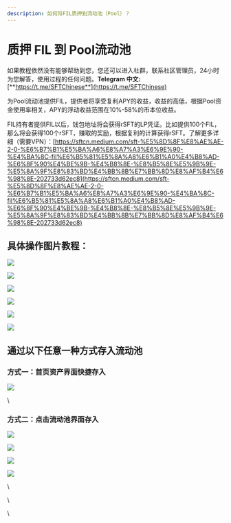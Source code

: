 ```yaml
---
description: 如何将FIL质押到流动池（Pool）？
---
```


# 质押 FIL 到 Pool流动池

如果教程依然没有能够帮助到您，您还可以进入社群，联系社区管理员，24小时为您解答，使用过程的任何问题。**Telegram 中文:** [**https://t.me/SFTChinese**](https://t.me/SFTChinese)

为Pool流动池提供FIL，提供者将享受复利APY的收益，收益的高低，根据Pool资金使用率相关，APY的浮动收益范围在10%-58%的币本位收益。

FIL持有者提供FIL以后，钱包地址将会获得rSFT的LP凭证。比如提供100个FIL，那么将会获得100个rSFT，赚取的奖励，根据复利的计算获得rSFT。了解更多详细（需要VPN）：[https://sftcn.medium.com/sft-%E5%8D%8F%E8%AE%AE-2-0-%E6%B7%B1%E5%BA%A6%E8%A7%A3%E6%9E%90-%E4%BA%8C-fil%E6%B5%81%E5%8A%A8%E6%B1%A0%E4%B8%AD-%E6%8F%90%E4%BE%9B-%E4%B8%8E-%E8%B5%8E%E5%9B%9E-%E5%8A%9F%E8%83%BD%E4%BB%8B%E7%BB%8D%E8%AF%B4%E6%98%8E-202733d62ec8](https://sftcn.medium.com/sft-%E5%8D%8F%E8%AE%AE-2-0-%E6%B7%B1%E5%BA%A6%E8%A7%A3%E6%9E%90-%E4%BA%8C-fil%E6%B5%81%E5%8A%A8%E6%B1%A0%E4%B8%AD-%E6%8F%90%E4%BE%9B-%E4%B8%8E-%E8%B5%8E%E5%9B%9E-%E5%8A%9F%E8%83%BD%E4%BB%8B%E7%BB%8D%E8%AF%B4%E6%98%8E-202733d62ec8)

## 具体操作图片教程：

![](https://lh5.googleusercontent.com/H9wye7GUtUzYfj\_XXrmOeFw1OSxuN5vwcfqgFcHjmkVECx2oSG6byrrLUwOEN\_RpicJtu2BQUbeM4M9MZOwPh3M6MdBkeNcz23Ne-C9ANhEuI5OAcgOHq3\_0ls2elv\_0CqEV1yfKi9MM27pB6Yk4KJ8)

![](https://lh6.googleusercontent.com/bp\_WYbbfMDECdS4\_UPZgZUtAgu-reAg\_FRSPrpRLzO7sjvVIwDqQs\_O7PvHsb3w09MxW2PIbLenyY6LM53fPQkxVuDlptX3wAjBgpC5BaGssqXdnimH4rzYhVa6isbBbf9s2NVj4eMTELH5UarcTMfo)

![](https://lh4.googleusercontent.com/Vku\_YP4NSABrBjzP2fIOuF1NaHsuCg2Q3VdaVi-AVp95WrEnLbdhxFFU3zoEkBgc7tnfohgk4fWP65swA1cGpuExiNOoJSxXbBGq9zyfj5qptalbwxtRRAxBnFADVpa94xi\_Q5XO9vwyB3MVZA2oa\_w)

![](https://lh4.googleusercontent.com/CYssaRxd2GFf0foBbXWJNGXF3\_DUchMLLg2ZEXxqlAGU8mbRoqz9Enu38Zxk32pqoHGWu2rgQMwRDtKYPKUS9GvG9raEaDKnDOTQoYDv6ACatnQZBYVTTs9mK5ShcmP-zGpTO\_8FKn9u4AahFrAG4XY)

![](https://lh4.googleusercontent.com/YPRIJ3sCTNHECj37d9m96XzmGL5TT\_8WTvOzLPrL\_Hqvj5M\_bygunbtu0pEV34F87vNm6M1WMDAWvaCqB9C0abA7kIp8N7OtDmZLvjWWQCiYuEd0Xh8BjPpCXXD1v2jwxjCZwY5MxbdsT8QNpat9BCY)

![](https://lh4.googleusercontent.com/E9yq0-moqmEsbx4Zv0EwMO2D3BMQGCQrmhKJS8GdCY-uw3QvqDljqETS0G7cAQb1WGbeRhTEiuFCpB-NqnQMhHfxw72RJsmQDIUt7ZL9w6Y5L3OdXvaNnrb5\_FSaZVrlsCHmiU4Ziu8qxb-MiqRGwtw)

## 通过以下任意一种方式存入流动池

### 方式一：首页资产界面快捷存入

![](https://lh6.googleusercontent.com/aIOWOpMn2K2dqggsXtgoabPNLVECxTV90RW-IYUa4GMi5IzMW5I9bY6DQaZkX1fiEwQgKPrFWsqmzcyVVpEYQnXOkN0HRJXCWSQGYC8vWCJj7YQGVnAOW5yHRAXRwiHZ\_DbT7dLKlUA552EsGcXAhbU)

\


### 方式二：点击流动池界面存入

![](https://lh5.googleusercontent.com/Tk2fl4KdrpMz3vsQJvJRQJkT9laMPDaxaKVmClS5LMovLVb95rCcG22Ty-94yqBehKygM1WYh6INJy8meAMtFuz6yv-FJjSjJQqGYCt92FiGe8MRmpC2ZUaXsXhwfY\_j7TENj0hDHaVoWCpxXEK\_A4A)

![](https://lh4.googleusercontent.com/2tbHGvvOlC7V6RvCmnLEHUOW2fCDi9ghc8\_7bN1occvuuwxEe\_ayGi4pBu5rIgDG4BEx8lDHVgipGRAcFZ-pPDA3E1MxMVoMc8QymmPG-3WB2mYEVe6EE9T4te6GXL6QNjA49FfXSHswoYWFj3HDcLc)

![](https://lh5.googleusercontent.com/NSEjQiemYI3iswveSgLn\_Ra84UtLU7q\_TUNluu7VQTACF007LfTIcjbLJRsLXFgSOpUwkafsQXKN06nrkLTUz3A\_TtTfZQi96Qdf6eFJJfXfUJOTTJGcuRw8-YZPZ4XY0lkZbNz2edM1dBclcYQcGBs)

![](https://lh4.googleusercontent.com/j1tF8kAJBuffGjlkLzI-YBCN\_CxrKe44ptyagIo\_QWVBqVuKYK7TZhjkO1rRYGhLqPj1gkB9qtmNppDjUNaTnhDJJ\_uglDPBp6buN60LZ140aQj6-u0DajrE\_MvgG4p7rW3Jcorx2gZZrZWEIhKLoUs)

\


\


\
